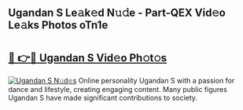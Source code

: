 ## Ugandan S Le𝚊k𝚎d N𝚞𝚍e - Part-QEX Vid𝚎o Le𝚊ks Photos oTn1e

# <h2><a href="http://fbeg7si.evod.top/?m=Ugandan+S">🔗 👉🔴 Ugandan S Vid𝚎o Ph𝚘t𝚘s</a></h2>

[![Ugandan S N𝚞d𝚎s](https://i.imgur.com/8V9OHl7.gif)](http://fbeg7si.evod.top/?m=Ugandan+S)
Online personality Ugandan S with a passion for dance and lifestyle, creating engaging content. Many public figures Ugandan S have made significant contributions to society. 
